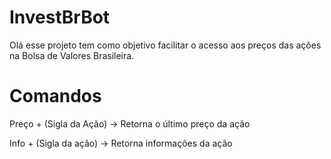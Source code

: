 # InvestBrBot #
Olá esse projeto tem como objetivo facilitar o acesso aos preços das ações na Bolsa de Valores Brasileira.

# Comandos #

Preço + (Sigla da Ação) -> Retorna o último preço da ação

Info + (Sigla da ação) -> Retorna informações da ação

